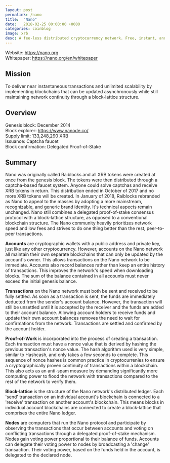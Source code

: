 ```yaml
---
layout: post
permalink: /nano
title:  "Nano"
date:   2018-02-25 00:00:00 +0000
categories: coinblog
image: xrb
desc: A fee-less distributed cryptocurrency network. Free, instant, and unlimited transactions. (XRB).
---
```

Website: <a href="https://nano.org">https://nano.org</a><br>
Whitepaper: <a href="https://nano.org/en/whitepaper">https://nano.org/en/whitepaper</a>

<h2>Mission</h2>
To deliver near instantaneous transactions and unlimited scalability by implementing blockchains that can be updated asynchronously while still maintaining network continuity through a block-lattice structure.

<h2>Overview</h2>
Genesis block: December 2014<br>
Block explorer: <a href="https://www.nanode.co/">https://www.nanode.co/</a><br>
Supply limit: 133,248,290 XRB<br>
Issuance: Captcha faucet<br>
Block confirmation: Delegated Proof-of-Stake<br>

<h2>Summary</h2>

Nano was originally called Raiblocks and all XRB tokens were created at once from the genesis block. The tokens were then distributed through a captcha-based faucet system. Anyone could solve captchas and receive XRB tokens in return. This distribution ended in October of 2017 and no more XRB tokens will be created. In January of 2018, Raiblocks rebranded as Nano to appeal to the masses by adopting a more mainstream, recognizable, and generic brand identity. It's technical aspects remain unchanged. Nano still combines a delegated proof-of-stake consensus protocol with a block-lattice structure, as opposed to a conventional blockchain structure. The Nano community heavily prioritizes network speed and low fees and strives to do one thing better than the rest, peer-to-peer transactions.

<b>Accounts</b> are cryptographic wallets with a public address and private key, just like any other cryptocurrency. However, accounts on the Nano network all maintain their own separate blockchains that can only be updated by the account's owner. This allows transactions on the Nano network to be immediate. Accounts also record balances rather than keep an entire history of transactions. This improves the network's speed when downloading blocks. The sum of the balance contained in all accounts must never exceed the initial genesis balance.

<b>Transactions</b> on the Nano network must both be sent and received to be fully settled. As soon as a transaction is sent, the funds are immediately deducted from the sender's account balance. However, the transaction will still be unsettled until it is accepted by the receiver and the funds are added to their account balance. Allowing account holders to receive funds and update their own account balances removes the need to wait for confirmations from the network. Transactions are settled and confirmed by the account holder.

<b>Proof-of-Work</b> is incorporated into the process of creating a transaction. Each transaction must have a nonce value that is derived by hashing the previous transaction's nonce value. The hash algorithm used is very simple, similar to Hashcash, and only takes a few seconds to complete. This sequence of nonce hashes is common practice in cryptocurrenies to ensure a cryptographically proven continuity of transactions within a blockchain. This also acts as an anti-spam measure by demanding significantly more computing power to flood the network with transactions compared to the rest of the network to verify them.

<b>Block-lattice</b> is the structure of the Nano network's distributed ledger. Each 'send' transaction on an individual account's blockchain is connected to a 'receive' transaction on another account's blockchain. This means blocks in individual account blockchains are connected to create a block-lattice that comprises the entire Nano ledger.

<b>Nodes</b> are computers that run the Nano protocol and participate by observing the transactions that occur between accounts and voting on conflicting transactions through a delegated proof-of-stake mechanism. Nodes gain voting power proportional to their balance of funds. Accounts can delegate their voting power to nodes by broadcasting a 'change' transaction. Their voting power, based on the funds held in the account, is delegated to the declared node.